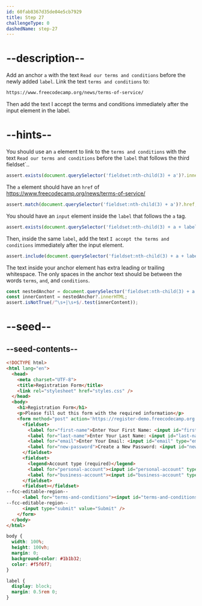 ```yaml
---
id: 60fab8367d35de04e5cb7929
title: Step 27
challengeType: 0
dashedName: step-27
---
```


# --description--

Add an anchor `a` with the text `Read our terms and conditions` before the newly added `label`. Link the text `terms and conditions` to:

```md
https://www.freecodecamp.org/news/terms-of-service/
```

Then add the text I accept the terms and conditions immediately after the input element in the label.

# --hints--

You should use an `a` element to link to the `terms and conditions` with the text `Read our terms and conditions` before the `label` that follows the third   fieldset`..

```js
assert.exists(document.querySelector('fieldset:nth-child(3) + a')?.innerText.trim(), 'Read our terms and conditions');
```

The `a` element should have an `href` of https://www.freecodecamp.org/news/terms-of-service/

```js
assert.match(document.querySelector('fieldset:nth-child(3) + a')?.href, /https:\/\/www\.freecodecamp\.org\/news\/terms-of-service\/?/);
```

You should have an `input` element inside the `label` that follows the `a` tag.

```js
assert.exists(document.querySelector('fieldset:nth-child(3) + a + label > input'));
```

Then, inside the same `label`, add the text `I accept the terms and conditions` immediately after the input element.

```js
assert.include(document.querySelector('fieldset:nth-child(3) + a + label')?.textContent.trim(), 'I accept the terms and conditions');
```

The text inside your anchor element has extra leading or trailing whitespace. The only spaces in the anchor text should be between the words `terms`, `and`, and `conditions`.

```js
const nestedAnchor = document.querySelector('fieldset:nth-child(3) + a')?.textContent;
const innerContent = nestedAnchor?.innerHTML;
assert.isNotTrue(/^\s+|\s+$/.test(innerContent));
```

# --seed--

## --seed-contents--

```html
<!DOCTYPE html>
<html lang="en">
  <head>
    <meta charset="UTF-8">
    <title>Registration Form</title>
    <link rel="stylesheet" href="styles.css" />
  </head>
  <body>
    <h1>Registration Form</h1>
    <p>Please fill out this form with the required information</p>
    <form method="post" action='https://register-demo.freecodecamp.org'>
      <fieldset>
        <label for="first-name">Enter Your First Name: <input id="first-name" type="text" required /></label>
        <label for="last-name">Enter Your Last Name: <input id="last-name" type="text" required /></label>
        <label for="email">Enter Your Email: <input id="email" type="email" required /></label>
        <label for="new-password">Create a New Password: <input id="new-password" type="password" pattern="[a-z0-5]{8,}" required /></label>
      </fieldset>
      <fieldset>
        <legend>Account type (required)</legend>
        <label for="personal-account"><input id="personal-account" type="radio" name="account-type" value="personal" checked /> Personal</label>
        <label for="business-account"><input id="business-account" type="radio" name="account-type" value="business" /> Business</label>
      </fieldset>
      <fieldset></fieldset>
--fcc-editable-region--
      <label for="terms-and-conditions"><input id="terms-and-conditions" type="checkbox" required /></label>
--fcc-editable-region--
      <input type="submit" value="Submit" />
    </form>
  </body>
</html>
```

```css
body {
  width: 100%;
  height: 100vh;
  margin: 0;
  background-color: #1b1b32;
  color: #f5f6f7;
}

label {
  display: block;
  margin: 0.5rem 0;
}

```

